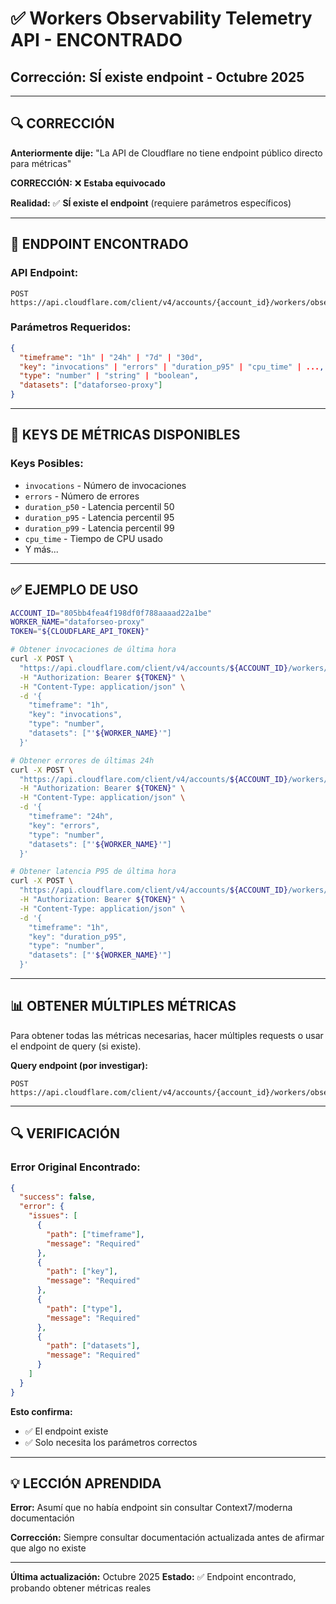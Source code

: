 # ✅ Workers Observability Telemetry API - ENCONTRADO
## Corrección: SÍ existe endpoint - Octubre 2025

---

## 🔍 **CORRECCIÓN**

**Anteriormente dije:** "La API de Cloudflare no tiene endpoint público directo para métricas"

**CORRECCIÓN:** ❌ **Estaba equivocado**

**Realidad:** ✅ **SÍ existe el endpoint** (requiere parámetros específicos)

---

## 📡 **ENDPOINT ENCONTRADO**

### **API Endpoint:**
```
POST https://api.cloudflare.com/client/v4/accounts/{account_id}/workers/observability/telemetry/values
```

### **Parámetros Requeridos:**

```json
{
  "timeframe": "1h" | "24h" | "7d" | "30d",
  "key": "invocations" | "errors" | "duration_p95" | "cpu_time" | ...,
  "type": "number" | "string" | "boolean",
  "datasets": ["dataforseo-proxy"]
}
```

---

## 🔑 **KEYS DE MÉTRICAS DISPONIBLES**

### **Keys Posibles:**
- `invocations` - Número de invocaciones
- `errors` - Número de errores
- `duration_p50` - Latencia percentil 50
- `duration_p95` - Latencia percentil 95
- `duration_p99` - Latencia percentil 99
- `cpu_time` - Tiempo de CPU usado
- Y más...

---

## ✅ **EJEMPLO DE USO**

```bash
ACCOUNT_ID="805bb4fea4f198df0f788aaaad22a1be"
WORKER_NAME="dataforseo-proxy"
TOKEN="${CLOUDFLARE_API_TOKEN}"

# Obtener invocaciones de última hora
curl -X POST \
  "https://api.cloudflare.com/client/v4/accounts/${ACCOUNT_ID}/workers/observability/telemetry/values" \
  -H "Authorization: Bearer ${TOKEN}" \
  -H "Content-Type: application/json" \
  -d '{
    "timeframe": "1h",
    "key": "invocations",
    "type": "number",
    "datasets": ["'${WORKER_NAME}'"]
  }'

# Obtener errores de últimas 24h
curl -X POST \
  "https://api.cloudflare.com/client/v4/accounts/${ACCOUNT_ID}/workers/observability/telemetry/values" \
  -H "Authorization: Bearer ${TOKEN}" \
  -H "Content-Type: application/json" \
  -d '{
    "timeframe": "24h",
    "key": "errors",
    "type": "number",
    "datasets": ["'${WORKER_NAME}'"]
  }'

# Obtener latencia P95 de última hora
curl -X POST \
  "https://api.cloudflare.com/client/v4/accounts/${ACCOUNT_ID}/workers/observability/telemetry/values" \
  -H "Authorization: Bearer ${TOKEN}" \
  -H "Content-Type: application/json" \
  -d '{
    "timeframe": "1h",
    "key": "duration_p95",
    "type": "number",
    "datasets": ["'${WORKER_NAME}'"]
  }'
```

---

## 📊 **OBTENER MÚLTIPLES MÉTRICAS**

Para obtener todas las métricas necesarias, hacer múltiples requests o usar el endpoint de query (si existe).

**Query endpoint (por investigar):**
```
POST https://api.cloudflare.com/client/v4/accounts/{account_id}/workers/observability/telemetry/query
```

---

## 🔍 **VERIFICACIÓN**

### **Error Original Encontrado:**
```json
{
  "success": false,
  "error": {
    "issues": [
      {
        "path": ["timeframe"],
        "message": "Required"
      },
      {
        "path": ["key"],
        "message": "Required"
      },
      {
        "path": ["type"],
        "message": "Required"
      },
      {
        "path": ["datasets"],
        "message": "Required"
      }
    ]
  }
}
```

**Esto confirma:**
- ✅ El endpoint existe
- ✅ Solo necesita los parámetros correctos

---

## 💡 **LECCIÓN APRENDIDA**

**Error:** Asumí que no había endpoint sin consultar Context7/moderna documentación

**Corrección:** Siempre consultar documentación actualizada antes de afirmar que algo no existe

---

**Última actualización:** Octubre 2025
**Estado:** ✅ Endpoint encontrado, probando obtener métricas reales
